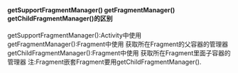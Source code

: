 #### getSupportFragmentManager() getFragmentManager() getChildFragmentManager()的区别

getSupportFragmentManager():Activity中使用
getFragmentManager():Fragment中使用 获取所在Fragment的父容器的管理器
getChildFragmentManager():Fragment中使用 获取所在Fragment里面子容器的管理器
注:Fragment嵌套Fragment要用getChildFragmentManager().